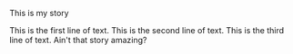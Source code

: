 This is my story

This is the first line of text.
This is the second line of text.
This is the third line of text. Ain't that story amazing?
